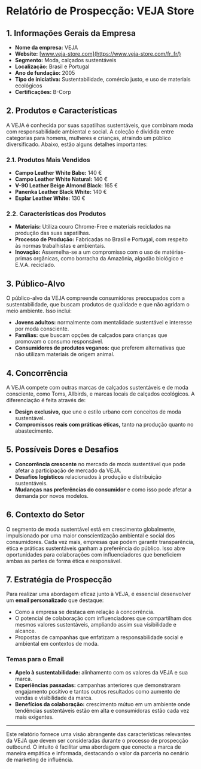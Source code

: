 # Relatório de Prospecção: VEJA Store

## 1. Informações Gerais da Empresa
- **Nome da empresa:** VEJA
- **Website:** [www.veja-store.com](https://www.veja-store.com/fr_fr/)
- **Segmento:** Moda, calçados sustentáveis
- **Localização:** Brasil e Portugal
- **Ano de fundação:** 2005
- **Tipo de iniciativa:** Sustentabilidade, comércio justo, e uso de materiais ecológicos
- **Certificações:** B-Corp

## 2. Produtos e Características
A VEJA é conhecida por suas sapatilhas sustentáveis, que combinam moda com responsabilidade ambiental e social. A coleção é dividida entre categorias para homens, mulheres e crianças, atraindo um público diversificado. Abaixo, estão alguns detalhes importantes:

### 2.1. Produtos Mais Vendidos
- **Campo Leather White Babe:** 140 €
- **Campo Leather White Natural:** 140 €
- **V-90 Leather Beige Almond Black:** 165 €
- **Panenka Leather Black White:** 140 €
- **Esplar Leather White:** 130 €

### 2.2. Características dos Produtos
- **Materiais:** Utiliza couro Chrome-Free e materiais reciclados na produção das suas sapatilhas.
- **Processo de Produção:** Fabricadas no Brasil e Portugal, com respeito às normas trabalhistas e ambientais.
- **Inovação:** Assemelha-se a um compromisso com o uso de matérias-primas orgânicas, como borracha da Amazônia, algodão biológico e E.V.A. reciclado.

## 3. Público-Alvo
O público-alvo da VEJA compreende consumidores preocupados com a sustentabilidade, que buscam produtos de qualidade e que não agridam o meio ambiente. Isso inclui:
- **Jovens adultos:** normalmente com mentalidade sustentável e interesse por moda consciente.
- **Famílias:** que buscam opções de calçados para crianças que promovam o consumo responsável.
- **Consumidores de produtos veganos:** que preferem alternativas que não utilizam materiais de origem animal.

## 4. Concorrência
A VEJA compete com outras marcas de calçados sustentáveis e de moda consciente, como Toms, Allbirds, e marcas locais de calçados ecológicos. A diferenciação é feita através de:
- **Design exclusivo,** que une o estilo urbano com conceitos de moda sustentável.
- **Compromissos reais com práticas éticas,** tanto na produção quanto no abastecimento.

## 5. Possíveis Dores e Desafios
- **Concorrência crescente** no mercado de moda sustentável que pode afetar a participação de mercado da VEJA.
- **Desafios logísticos** relacionados à produção e distribuição sustentáveis.
- **Mudanças nas preferências do consumidor** e como isso pode afetar a demanda por novos modelos.

## 6. Contexto do Setor
O segmento de moda sustentável está em crescimento globalmente, impulsionado por uma maior conscientização ambiental e social dos consumidores. Cada vez mais, empresas que podem garantir transparência, ética e práticas sustentáveis ganham a preferência do público. Isso abre oportunidades para colaborações com influenciadores que beneficiem ambas as partes de forma ética e responsável.

## 7. Estratégia de Prospecção
Para realizar uma abordagem eficaz junto à VEJA, é essencial desenvolver um **email personalizado** que destaque:
- Como a empresa se destaca em relação à concorrência.
- O potencial de colaboração com influenciadores que compartilham dos mesmos valores sustentáveis, ampliando assim sua visibilidade e alcance.
- Propostas de campanhas que enfatizam a responsabilidade social e ambiental em contextos de moda.

### Temas para o Email
- **Apelo à sustentabilidade:** alinhamento com os valores da VEJA e sua marca.
- **Experiências passadas:** campanhas anteriores que demonstraram engajamento positivo e tantos outros resultados como aumento de vendas e visibilidade da marca.
- **Benefícios da colaboração:** crescimento mútuo em um ambiente onde tendências sustentáveis estão em alta e consumidoras estão cada vez mais exigentes.

---

Este relatório fornece uma visão abrangente das características relevantes da VEJA que devem ser consideradas durante o processo de prospecção outbound. O intuito é facilitar uma abordagem que conecte a marca de maneira empática e informada, destacando o valor da parceria no cenário de marketing de influência.